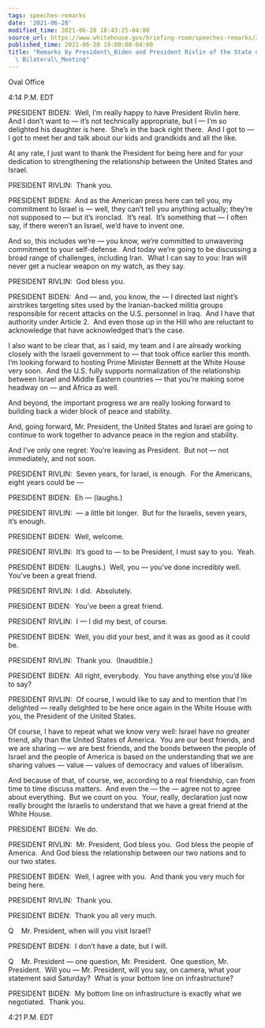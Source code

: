 ```yaml
---
tags: speeches-remarks
date: '2021-06-28'
modified_time: 2021-06-28 18:43:25-04:00
source_url: https://www.whitehouse.gov/briefing-room/speeches-remarks/2021/06/28/remarks-by-president-biden-and-president-rivlin-of-the-state-of-israel-before-bilateral-meeting/
published_time: 2021-06-28 19:00:00-04:00
title: "Remarks by President\_Biden and President Rivlin of the State of Israel Before\
  \ Bilateral\_Meeting"
---
```

 
Oval Office

4:14 P.M. EDT

PRESIDENT BIDEN:  Well, I’m really happy to have President Rivlin here. 
And I don’t want to — it’s not technically appropriate, but I — I’m so
delighted his daughter is here.  She’s in the back right there.  And I
got to — I got to meet her and talk about our kids and grandkids and all
the like.

At any rate, I just want to thank the President for being here and for
your dedication to strengthening the relationship between the United
States and Israel.

PRESIDENT RIVLIN:  Thank you.

PRESIDENT BIDEN:  And as the American press here can tell you, my
commitment to Israel is — well, they can’t tell you anything actually;
they’re not supposed to — but it’s ironclad.  It’s real.  It’s something
that — I often say, if there weren’t an Israel, we’d have to invent
one. 

And so, this includes we’re — you know, we’re committed to unwavering
commitment to your self-defense.  And today we’re going to be discussing
a broad range of challenges, including Iran.  What I can say to you:
Iran will never get a nuclear weapon on my watch, as they say.

PRESIDENT RIVLIN:  God bless you.

PRESIDENT BIDEN:  And — and, you know, the — I directed last night’s
airstrikes targeting sites used by the Iranian-backed militia groups
responsible for recent attacks on the U.S. personnel in Iraq.  And I
have that authority under Article 2.  And even those up in the Hill who
are reluctant to acknowledge that have acknowledged that’s the case. 

I also want to be clear that, as I said, my team and I are already
working closely with the Israeli government to — that took office
earlier this month.  I’m looking forward to hosting Prime Minister
Bennett at the White House very soon.  And the U.S. fully supports
normalization of the relationship between Israel and Middle Eastern
countries — that you’re making some headway on — and Africa as well.

And beyond, the important progress we are really looking forward to
building back a wider block of peace and stability. 

And, going forward, Mr. President, the United States and Israel are
going to continue to work together to advance peace in the region and
stability. 

And I’ve only one regret: You’re leaving as President.  But not — not
immediately, and not soon.

PRESIDENT RIVLIN:  Seven years, for Israel, is enough.  For the
Americans, eight years could be —

PRESIDENT BIDEN:  Eh — (laughs.) 

PRESIDENT RIVLIN:  — a little bit longer.  But for the Israelis, seven
years, it’s enough.

PRESIDENT BIDEN:  Well, welcome.

PRESIDENT RIVLIN:  It’s good to — to be President, I must say to you. 
Yeah.

PRESIDENT BIDEN:  (Laughs.)  Well, you — you’ve done incredibly well. 
You’ve been a great friend.

PRESIDENT RIVLIN:  I did.  Absolutely. 

PRESIDENT BIDEN:  You’ve been a great friend.

PRESIDENT RIVLIN:  I — I did my best, of course. 

PRESIDENT BIDEN:  Well, you did your best, and it was as good as it
could be.

PRESIDENT RIVLIN:  Thank you.  (Inaudible.)

PRESIDENT BIDEN:  All right, everybody.  You have anything else you’d
like to say?

PRESIDENT RIVLIN:  Of course, I would like to say and to mention that
I’m delighted — really delighted to be here once again in the White
House with you, the President of the United States. 

Of course, I have to repeat what we know very well: Israel have no
greater friend, ally than the United States of America.  You are our
best friends, and we are sharing — we are best friends, and the bonds
between the people of Israel and the people of America is based on the
understanding that we are sharing values — value — values of democracy
and values of liberalism. 

And because of that, of course, we, according to a real friendship, can
from time to time discuss matters.  And even the — the — agree not to
agree about everything.  But we count on you.  Your, really, declaration
just now really brought the Israelis to understand that we have a great
friend at the White House.

PRESIDENT BIDEN:  We do.

PRESIDENT RIVLIN:  Mr. President, God bless you.  God bless the people
of America.  And God bless the relationship between our two nations and
to our two states.

PRESIDENT BIDEN:  Well, I agree with you.  And thank you very much for
being here. 

PRESIDENT RIVLIN:  Thank you.

PRESIDENT BIDEN:  Thank you all very much.

Q    Mr. President, when will you visit Israel?

PRESIDENT BIDEN:  I don’t have a date, but I will. 

Q    Mr. President — one question, Mr. President.  One question, Mr.
President.  Will you — Mr. President, will you say, on camera, what your
statement said Saturday?  What is your bottom line on infrastructure?

PRESIDENT BIDEN:  My bottom line on infrastructure is exactly what we
negotiated.  Thank you.

4:21 P.M. EDT
